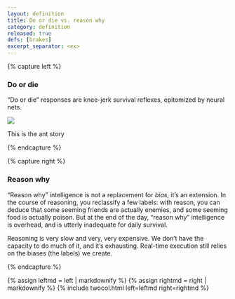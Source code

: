 ```yaml
---
layout: definition
title: Do or die vs. reason why
category: definition
released: true
defs: [brakes]
excerpt_separator: <ex>
---
```


{% capture left %}

### Do or die
“Do or die” responses are knee-jerk survival reflexes, epitomized by neural nets.

<a href="{{ site.url }}/assets/pix/follow-ant.svg">
<img src="{{ site.url }}/assets/pix/follow-ant.svg"/>
</a>

This is the ant story

{% endcapture %}

{% capture right %}

### Reason why

“Reason why” intelligence is not a replacement for *bias*, it’s an
extension. In the course of reasoning, you reclassify a few labels:
with reason, you can deduce that some seeming friends are actually
enemies, and some seeming food is actually poison. But at the end of
the day, “reason why” intelligence is overhead, and is utterly
inadequate for daily survival.

Reasoning is very slow and very, very expensive. We don’t have the
capacity to do much of it, and it’s exhausting. Real-time execution
still relies on the biases (the labels) we create.

{% endcapture %}

{% assign leftmd = left | markdownify %}
{% assign rightmd = right | markdownify %}
{% include twocol.html left=leftmd right=rightmd %}
